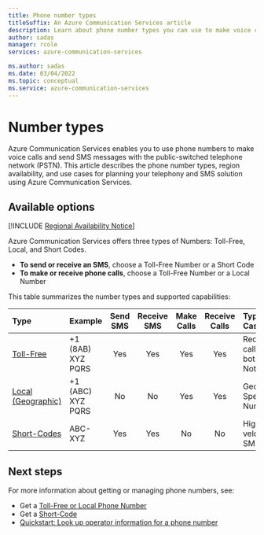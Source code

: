 ```yaml
---
title: Phone number types
titleSuffix: An Azure Communication Services article
description: Learn about phone number types you can use to make voice call and send SMS messages in Azure Communication Services.
author: sadas
manager: rcole
services: azure-communication-services

ms.author: sadas
ms.date: 03/04/2022
ms.topic: conceptual
ms.service: azure-communication-services
---
```


# Number types

Azure Communication Services enables you to use phone numbers to make voice calls and send SMS messages with the public-switched telephone network (PSTN). This article describes the phone number types, region availability, and use cases for planning your telephony and SMS solution using Azure Communication Services.

## Available options

[!INCLUDE [Regional Availability Notice](../../includes/regional-availability-include.md)]

Azure Communication Services offers three types of Numbers: Toll-Free, Local, and Short Codes.

- **To send or receive an SMS**, choose a Toll-Free Number or a Short Code
- **To make or receive phone calls**, choose a Toll-Free Number or a Local Number

This table summarizes the number types and supported capabilities:

| Type | Example | Send SMS | Receive SMS | Make Calls | Receive Calls | Typical Use Case | Restrictions |
| :--- | :--- | :---: | :---: | :---: | :---: | :--- | :--- |
| [Toll-Free](../../quickstarts/telephony/get-phone-number.md) | +1 (8AB) XYZ PQRS | Yes | Yes | Yes | Yes | Receive calls on IVR bots, SMS Notifications | SMS in US and CA only |
| [Local (Geographic)](../../quickstarts/telephony/get-phone-number.md) | +1 (ABC) XYZ PQRS | No | No | Yes | Yes | Geography Specific Number | Calling Only |
| [Short-Codes](../../quickstarts/sms/apply-for-short-code.md) | ABC-XYZ | Yes | Yes | No | No | High-velocity SMS | SMS only |

## Next steps

For more information about getting or managing phone numbers, see:

- Get a [Toll-Free or Local Phone Number](../../quickstarts/telephony/get-phone-number.md)
- Get a [Short-Code](../../quickstarts/sms/apply-for-short-code.md)
- [Quickstart: Look up operator information for a phone number](../../quickstarts/telephony/number-lookup.md)
